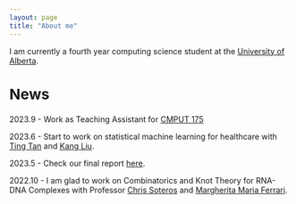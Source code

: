 ```yaml
---
layout: page
title: "About me"
---
```


I am currently a fourth year computing science student at the [University of Alberta](https://www.ualberta.ca/index.html).

<h2 style="font-size: 26px;">News</h2>

2023.9  -  Work as Teaching Assistant for [CMPUT 175](https://apps.ualberta.ca/catalogue/course/cmput/175)

2023.6  -  Start to work on statistical machine learning for healthcare with [Ting Tan](https://www.linkedin.com/in/ting-tan-62248b171/?originalSubdomain=fr) and [Kang Liu](https://sites.google.com/view/liukang/home?authuser=0).

2023.5  -  Check our final report [here](https://vxml.pims.math.ca/projects/2022-2023/combinatorics/).

2022.10 -  I am glad to work on Combinatorics and Knot Theory for RNA-DNA Complexes with Professor [Chris Soteros](https://artsandscience.usask.ca/profile/CSoteros) and [Margherita Maria Ferrari](https://www.mmferrari.net).



